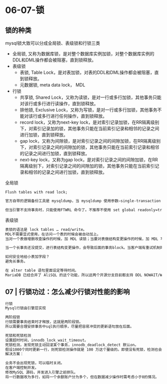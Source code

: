 # 06-07-锁

## 锁的种类

mysql锁大致可以分成全局锁、表级锁和行锁三类

- 全局锁, 又称为数据库锁，是对整个数据库实例加锁，对整个数据库实例的DDL和DML操作都会被阻塞，直到锁释放。
- 表级锁
  - 表锁, Table Lock，是对表加锁，对表的DDL和DML操作都会被阻塞，直到锁释放。
  - 元数据锁, meta data lock， MDL
- 行锁
  - 共享锁, Shared Lock，又称为读锁，是对一行或多行加锁，其他事务只能对该行或多行进行读操作，直到锁释放。
  - 排他锁, Exclusive Lock，又称为写锁，是对一行或多行加锁，其他事务不能对该行或多行进行任何操作，直到锁释放。
  - record lock，又称为next-key lock，是对索引记录加锁，在RR隔离级别下，对索引记录加的锁，其他事务只能在当前索引记录和相邻的记录之间进行加锁，直到锁释放。
  - gap lock，又称为间隙锁，是对索引记录之间的间隙加锁，在RR隔离级别下，对索引记录之间的间隙加的锁，其他事务只能在当前索引记录和相邻的记录之间进行加锁，直到锁释放。
  - next-key lock，又称为gap lock，是对索引记录之间的间隙加锁，在RR隔离级别下，对索引记录之间的间隙加的锁，其他事务只能在当前索引记录和相邻的记录之间进行加锁，直到锁释放。


全局锁

`Flush tables with read lock;`

```md
官方自带的逻辑备份工具是 mysqldump，当 mysqldump 使用参数–single-transaction 的时候，导数据之前就会启动一个事务，来确保拿到一致性视图。

但当引擎不支持事务时，只能使用FTWRL 命令了。不推荐不使用 set global readonly=true，readonly会被其他逻辑使用（比如判断主从），readonly发生异常会保持该状态。
```

表级锁

```md
表锁的语法是 lock tables … read/write。
MDL不需要显式使用，在访问一个表的时候会被自动加上。
当对一个表做增删改查操作的时候，加 MDL 读锁；当要对表做结构变更操作的时候，加 MDL 写锁。

当一个长事务还没提交，进行表结构变更操作，会导致后面的事务block。当客户端有重试机制时，新起session请求，会导致库的线程很快就会爆满。

如何安全地给小表加字段？
避免长事务。

在 alter table 语句里面设定等待时间。
MariaDB 已经合并了 AliSQL 的这个功能，所以这两个开源分支目前都支持 DDL NOWAIT/WAIT n 这个语法。

```


## 07 | 行锁功过：怎么减少行锁对性能的影响


```md
行锁
Mysql行锁由引擎层实现

两阶段锁
行锁需要事务结束时才释放，这就是两阶段锁。
所以需要合理安排事务中sql执行顺序，尽量把容易冲突的更新语句放在后面。

死锁和死锁检测
设置超时时间，innodb_lock_wait_timeout。
死锁检测，发现死锁主动回滚某个事务，innodb_deadlock_detect 默认on。
假设1000个同时更新一行，则死锁检测操作就是 100 万这个量级的。即使没有死锁，检测也会消耗大量的 CPU 资源。
解决方案：

业务不会出现死锁，可以临时关闭。
在客户端控制并发。
修改MySQL 源码，并发进入引擎之前排队。
将一行数据改为多行，如将一个余额账户分为多个，但在数据减少操作时需考虑小于0的情况。
```

